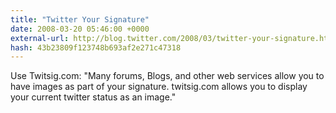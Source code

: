 ```yaml
---
title: "Twitter Your Signature"
date: 2008-03-20 05:46:00 +0000
external-url: http://blog.twitter.com/2008/03/twitter-your-signature.html
hash: 43b23809f123748b693af2e271c47318
---
```


Use Twitsig.com: "Many forums, Blogs, and other web services allow you to have images as part of your signature. twitsig.com allows you to display your current twitter status as an image."
